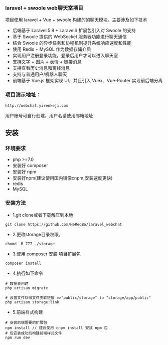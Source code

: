 ###  laravel + swoole web聊天室项目

项目使用 laravel + Vue + swoole 构建的的聊天模块。主要涉及如下技术

 - 后端基于 Laravel 5.8 + LaravelS 扩展包引入对 Swoole 的支持
 - 基于 Swoole 提供的 WebSocket 服务器功能进行聊天通信
 - 结合 Swoole 的异步任务和协程机制提升系统响应速度和性能
 - 使用 Redis + MySQL 作为数据存储介质
 - 实现用户注册登录功能，登录后用户才可以进入聊天室
 - 支持文字 + 图片 + 表情 + 链接消息
 - 支持查看历史消息和离线消息
 - 支持与普通用户/机器人聊天
 - 前端基于 Vue.js 框架实现 UI，并且引入 Vuex、Vue-Router 实现前后端分离
 
 
### 项目演示地址：
    http://webchat.yirenkeji.com
 
 用户账号可自行创建，用户名请使用邮箱地址
 
## 安装

### 环境要求
- php >=7.0
- 安装好 composer
- 安装好 npm 
- 安装好npm(建议使用国内镜像cnpm,安装速度更快)
- redis
- MySQL 

### 安装方法

- 1.git clone或者下载解压到本地
```
git clone https://github.com/HeRedBo/laravel_webchat
```
- 2.更改storage目录权限，
```
chomd -R 777 ./storage
```
- 3.使用 composer 安装 项目扩展包
```
composer install 
```
- 4.执行如下命令
```
# 数据表创建
php artisan migrate 

# 设置文件存储文件夹软链接 =>"public/storage" to "storage/app/public"
php artisan storage:link 
```
- 5.前端样式构建
```
# 安装前端需要的扩展包
npm install // 建议使用 cnpm install 安装 npm 包 
# 包安装成功后构建前端样式文件 
npm run dev 
```


 

   
   

    
    
    
    
 
 
